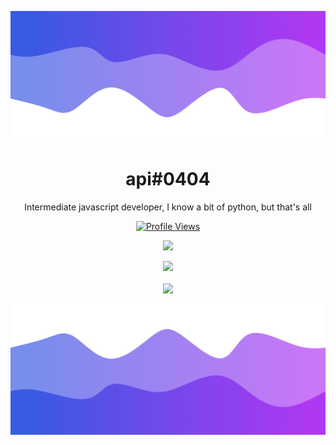 ![Header](./header.png)

<h1 align="center">api#0404</h1>
<p align="center">Intermediate javascript developer, I know a bit of python, but that's all</p>
<a href="https://github.com/api0404">
  <p align="center">
    <img src="https://komarev.com/ghpvc/?username=viz2222" alt="Profile Views">
  </p>
</a>

<p align="center">
  <img src="https://github-readme-stats.vercel.app/api/?username=viz2222&title_color=4F8CC9&text_color=9f9f9f&show_icons=true&bg_color=00000000&hide_border=true&icon_color=4F8CC9&hide_title=true&count_private=true" />
</p>

<p align="center">
  <img src="https://discord.c99.nl/widget/theme-4/853261587061014549.png" />
  <br />
  <br />
  <img src="https://github-profile-trophy.vercel.app/?username=viz2222&theme=nord&margin-w=15&margin-h=1&column=6" />
</p>

![Footer](./footer.png)

